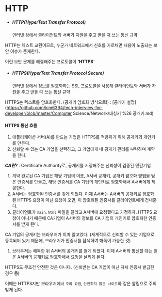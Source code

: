 # HTTP

- ##### HTTP(HyperText Transfer Protocol)

  인터넷 상에서 클라이언트와 서버가 자원을 주고 받을 때 쓰는 통신 규약



HTTP는 텍스트 교환이므로, 누군가 네트워크에서 신호를 가로채면 내용이 노출되는 보안 이슈가 존재한다.

이런 보안 문제를 해결해주는 프로토콜이 **'HTTPS'**



- ##### HTTPS(HyperText Transfer Protocol Secure)

  인터넷 상에서 정보를 암호화하는 SSL 프로토콜을 사용해 클라이언트와 서버가 자원을 주고 받을 때 쓰는 통신 규약

HTTPS는 텍스트를 암호화한다. (공개키 암호화 방식으로!) : [공개키 설명](https://github.com/kim6394/tech-interview-for-developer/blob/master/Computer Science/Network/대칭키 %26 공개키.md)





#### HTTPS 통신 흐름

1. 애플리케이션 서버(A)를 만드는 기업은 HTTPS를 적용하기 위해 공개키와 개인키를 만든다.
2. 신뢰할 수 있는 CA 기업을 선택하고, 그 기업에게 내 공개키 관리를 부탁하며 계약을 한다.

***CA란?*** : Certificate Authority로, 공개키를 저장해주는 신뢰성이 검증된 민간기업

1. 계약 완료된 CA 기업은 해당 기업의 이름, A서버 공개키, 공개키 암호화 방법을 담은 인증서를 만들고, 해당 인증서를 CA 기업의 개인키로 암호화해서 A서버에게 제공한다.
2. A서버는 암호화된 인증서를 갖게 되었다. 이제 A서버는 A서버의 공개키로 암호화된 HTTPS 요청이 아닌 요청이 오면, 이 암호화된 인증서를 클라이언트에게 건내준다.
3. 클라이언트가 `main.html` 파일을 달라고 A서버에 요청했다고 가정하자. HTTPS 요청이 아니기 때문에 CA기업이 A서버의 정보를 CA 기업의 개인키로 암호화한 인증서를 받게 된다.

CA 기업의 공개키는 브라우저가 이미 알고있다. (세계적으로 신뢰할 수 있는 기업으로 등록되어 있기 때문에, 브라우저가 인증서를 탐색하여 해독이 가능한 것)

1. 브라우저는 해독한 뒤 A서버의 공개키를 얻게 되었다. 이제 A서버와 통신할 대는 얻은 A서버의 공개키로 암호화해서 요청을 날리게 된다.



HTTPS도 무조건 안전한 것은 아니다. (신뢰받는 CA 기업이 아닌 자체 인증서 발급한 경우 등)

이때는 HTTPS지만 브라우저에서 `주의 요함`, `안전하지 않은 사이트`와 같은 알림으로 주의 받게 된다.